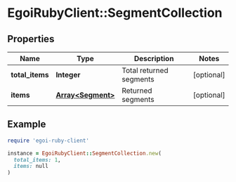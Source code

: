 # EgoiRubyClient::SegmentCollection

## Properties

| Name | Type | Description | Notes |
| ---- | ---- | ----------- | ----- |
| **total_items** | **Integer** | Total returned segments | [optional] |
| **items** | [**Array&lt;Segment&gt;**](Segment.md) | Returned segments | [optional] |

## Example

```ruby
require 'egoi-ruby-client'

instance = EgoiRubyClient::SegmentCollection.new(
  total_items: 1,
  items: null
)
```

